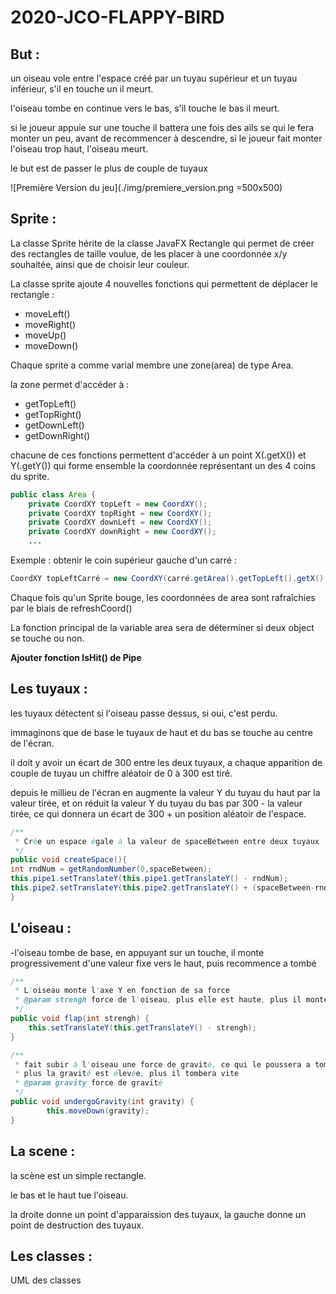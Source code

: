 # 2020-JCO-FLAPPY-BIRD

## But :
un oiseau vole entre l'espace créé par un tuyau supérieur et un tuyau inférieur, s'il en touche un il meurt.

l'oiseau tombe en continue vers le bas, s'il touche le bas il meurt.

si le joueur appuie sur une touche il battera une fois des ails se qui le fera monter un peu, avant de recommencer à descendre, si le joueur fait monter l'oiseau trop haut,
l'oiseau meurt.

le but est de passer le plus de couple de tuyaux

![Première Version du jeu](./img/premiere_version.png =500x500)

## Sprite :

La classe Sprite hérite de la classe JavaFX Rectangle qui permet de créer des rectangles de taille voulue, de les placer à une coordonnée x/y souhaitée, ainsi que de choisir leur couleur.

La classe sprite ajoute 4 nouvelles fonctions qui permettent de déplacer le rectangle :
* moveLeft()
* moveRight()
* moveUp()
* moveDown()

Chaque sprite a comme varial membre une zone(area) de type Area.

la zone permet d'accéder à :
* getTopLeft()
* getTopRight()
* getDownLeft()
* getDownRight()

chacune de ces fonctions permettent d'accéder à un point X(.getX()) et Y(.getY()) qui forme ensemble la coordonnée représentant un des 4 coins du sprite.

```java 
public class Area {
    private CoordXY topLeft = new CoordXY();
    private CoordXY topRight = new CoordXY();
    private CoordXY downLeft = new CoordXY();
    private CoordXY downRight = new CoordXY();
    ...
```

Exemple : obtenir le coin supérieur gauche d'un carré :
```java
CoordXY topLeftCarré = new CoordXY(carré.getArea().getTopLeft().getX(),carré.getArea().getTopLeft().getY())
```

Chaque fois qu'un Sprite bouge, les coordonnées de area sont rafraîchies par le biais de refreshCoord() 

La fonction principal de la variable area sera de déterminer si deux object se touche ou non.

**Ajouter fonction IsHit() de Pipe**

## Les tuyaux :

les tuyaux détectent si l'oiseau passe dessus, si oui, c'est perdu.

immaginons que de base le tuyaux de haut et du bas se touche au centre de l'écran.

il doit y avoir un écart de 300 entre les deux tuyaux, a chaque apparition de couple de tuyau un chiffre aléatoir de 0 à 300 est tiré.

depuis le millieu de l'écran en augmente la valeur Y du tuyau du haut par la valeur tirée,
et on réduit la valeur Y du tuyau du bas par 300 - la valeur tirée, ce qui donnera un écart de 300 + un position aléatoir de l'espace.

```java
/**
 * Crée un espace égale à la valeur de spaceBetween entre deux tuyaux
 */
public void createSpace(){
int rndNum = getRandomNumber(0,spaceBetween);
this.pipe1.setTranslateY(this.pipe1.getTranslateY() - rndNum);
this.pipe2.setTranslateY(this.pipe2.getTranslateY() + (spaceBetween-rndNum));
}
```

## L'oiseau :
-l'oiseau tombe de base, en appuyant sur un touche, il monte progressivement d'une valeur fixe vers le haut, puis recommence a tombé

```java
/**
 * L'oiseau monte l'axe Y en fonction de sa force
 * @param strengh force de l'oiseau, plus elle est haute, plus il montera haut
 */
public void flap(int strengh) {
    this.setTranslateY(this.getTranslateY() - strengh);
}

/**
 * fait subir à l'oiseau une force de gravité, ce qui le poussera a tomber en continu
 * plus la gravité est élevée, plus il tombera vite
 * @param gravity force de gravité
 */
public void undergoGravity(int gravity) {
        this.moveDown(gravity);
}
```


## La scene :
la scène est un simple rectangle.

le bas et le haut tue l'oiseau.

la droite donne un point d'apparaission des tuyaux, la gauche donne un point de destruction des tuyaux.

## Les classes :
UML des classes
